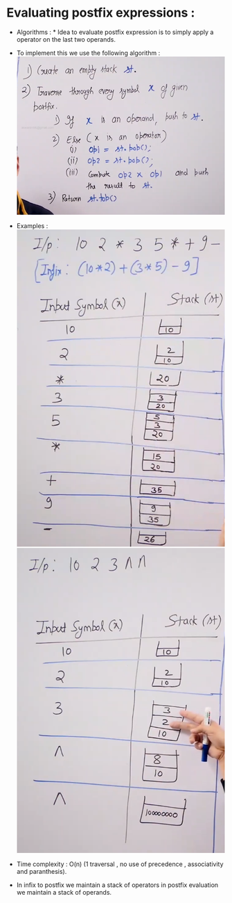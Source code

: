 # Evaluating postfix expressions :

* Algorithms : * Idea to evaluate postfix expression is to simply apply a operator on the last two operands.

* To implement this we use the following algorithm :  ![](2022-06-02-12-10-54.png)

* Examples : ![](2022-06-02-12-11-26.png) ![](2022-06-02-12-11-55.png)

* Time complexity : O(n) (1 traversal , no use of precedence , associativity and paranthesis).

* In infix to postfix we maintain a stack of operators in postfix evaluation we maintain a stack of operands.